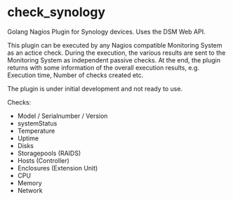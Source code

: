 # check_synology

Golang Nagios Plugin for Synology devices. Uses the DSM Web API.

This plugin can be executed by any Nagios compatible Monitoring System as an actice check. During the execution, the various results are sent to the Monitoring System as independent passive checks. At the end, the plugin returns with some information of the overall execution results, e.g. Execution time, Number of checks created etc.

The plugin is under initial development and not ready to use.

Checks:
- Model / Serialnumber / Version
- systemStatus
- Temperature
- Uptime
- Disks
- Storagepools (RAIDS)
- Hosts (Controller)
- Enclosures (Extension Unit)
- CPU
- Memory
- Network

